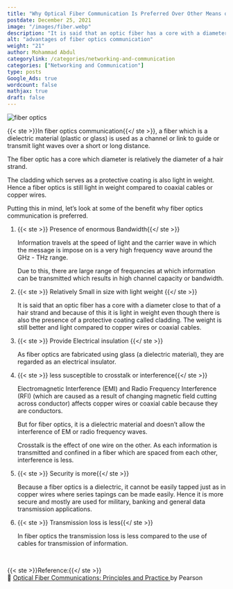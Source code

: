 ```yaml
---
title: "Why Optical Fiber Communication Is Preferred Over Other Means of Communication?"
postdate: December 25, 2021
image: "/images/fiber.webp"
description: "It is said that an optic fiber has a core with a diameter close to that of a hair strand and because of this it is light in weight"
alt: "advantages of fiber optics communication"
weight: "21"
author: Mohammad Abdul
categorylink: /categories/networking-and-communication
categories: ["Networking and Communication"]
type: posts
Google_Ads: true
wordcount: false
mathjax: true
draft: false
---
```


<img src="/images/fiber.webp" alt="fiber optics" loading="lazy">

{{< ste >}}In fiber optics communication{{</ ste >}}, a fiber which is a dielectric material (plastic or glass) is used as a channel or link to guide or transmit light waves over a short or long distance.

The fiber optic has a core which diameter is relatively the diameter of a hair strand.

The cladding which serves as a protective coating is also light in weight. Hence a fiber optics is still light in weight compared to coaxial cables or copper wires.

Putting this in mind, let’s look at some of the benefit why fiber optics communication is preferred.

1. {{< ste >}} Presence of enormous Bandwidth{{</ ste >}}

   Information travels at the speed of light and the carrier wave in which the message is impose on is a very high frequency wave around the GHz - THz range.

   Due to this, there are large range of frequencies at which information can be transmitted which results in high channel capacity or bandwidth.

2. {{< ste >}} Relatively Small in size with light weight {{</ ste >}}

   It is said that an optic fiber has a core with a diameter close to that of a hair strand and because of this it is light in weight even though there is also the presence of a protective coating called cladding.
   The weight is still better and light compared to copper wires or coaxial cables.

3. {{< ste >}} Provide Electrical insulation {{</ ste >}}

   As fiber optics are fabricated using glass (a dielectric material), they are regarded as an electrical insulator.

4. {{< ste >}} less susceptible to crosstalk or interference{{</ ste >}}

   Electromagnetic Interference (EMI) and Radio Frequency Interference (RFI) (which are caused as a result of changing magnetic field cutting across conductor) affects copper wires or coaxial cable because they are conductors.

   But for fiber optics, it is a dielectric material and doesn’t allow the interference of EM or radio frequency waves.

   Crosstalk is the effect of one wire on the other. As each information is transmitted and confined in a fiber which are spaced from each other, interference is less.

5. {{< ste >}} Security is more{{</ ste >}}

   Because a fiber optics is a dielectric, it cannot be easily tapped just as in copper wires where series tapings can be made easily. Hence it is more secure and mostly are used for military, banking and general data transmission applications.

6. {{< ste >}} Transmission loss is less{{</ ste >}}

   In fiber optics the transmission loss is less compared to the use of cables for transmission of information.

<br>

{{< ste >}}Reference:{{</ ste >}}
<br>
:book: <a class="links-to-others" href="https://amzn.to/3JwS7wO" target="_blank">Optical Fiber Communications: Principles and Practice
</a>by Pearson

<br>
